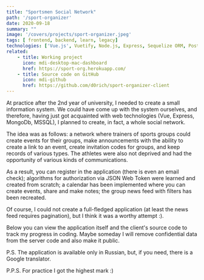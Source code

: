 ```yaml
---
title: "Sportsmen Social Network"
path: '/sport-organizer'
date: 2020-09-18
summary: ""
image: '/covers/projects/sport-organizer.jpeg'
tags: [ frontend, backend, learn, legacy]
technologies: ['Vue.js', Vuetify, Node.js, Express, Sequelize ORM, PostgreSQL ]
related:
    - title: Working project
      icon: mdi-desktop-mac-dashboard
      href: https://sport-org.herokuapp.com/
    - title: Source code on GitHub
      icon: mdi-github
      href: https://github.com/d0rich/sport-organizer-client
---
```

At practice after the 2nd year of university, I needed to create a small information system. We could have come up with the system ourselves, and therefore, having just got acquainted with web technologies (Vue, Express, MongoDb, MSSQL), I planned to create, in fact, a whole social network.

The idea was as follows: a network where trainers of sports groups could create events for their groups, make announcements with the ability to create a link to an event, create invitation codes for groups, and keep records of various types. The athletes were also not deprived and had the opportunity of various kinds of communications.

As a result, you can register in the application (there is even an email check); algorithms for authorization via JSON Web Token were learned and created from scratch; a calendar has been implemented where you can create events, share and make notes; the group news feed with filters has been recreated.

Of course, I could not create a full-fledged application (at least the news feed requires pagination), but I think it was a worthy attempt :).

Below you can view the application itself and the client's source code to track my progress in coding. Maybe someday I will remove confidential data from the server code and also make it public.

P.S. The application is available only in Russian, but, if you need, there is a Google translator.

P.P.S. For practice I got the highest mark :)
